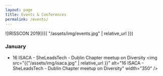 ```yaml
---
layout: page
title: Events & Conferences
permalink: /events/
---
```


![IRISSCON 2019]({{ "/assets/img/events.jpg" | relative_url }})

### January 
- 16 ISACA - SheLeadsTech - Dublin Chapter meetup on Diversity
<img src="{{"/assets/img/isaca.jpg" | relative_url }}" alt="16 ISACA - SheLeadsTech - Dublin Chapter meetup on Diversity" width="350" />
